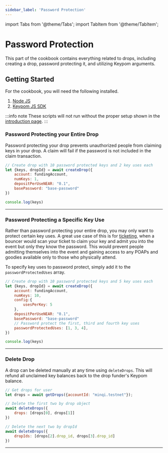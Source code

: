 ```yaml
---
sidebar_label: 'Password Protection'
---
```

import Tabs from '@theme/Tabs';
import TabItem from '@theme/TabItem';

# Password Protection
This part of the cookbook contains everything related to drops, including creating a drop, password protecting it, and utilizing Keypom arguments.
## Getting Started
For the cookbook, you will need the following installed. 
1. [Node JS](https://docs.npmjs.com/downloading-and-installing-node-js-and-npm)  
2. [Keypom JS SDK](https://github.com/keypom/keypom-js#getting-started)


:::info note
These scripts will not run without the proper setup shown in the [introduction page](../../welcome.md#connection-to-near-and-initializing-the-sdk).
:::

### Password Protecting your Entire Drop
Password protecting your drop prevents unauthorized people from claiming keys in your drop. A claim will fail if the password is not included in the claim transaction.

<Tabs>
<TabItem value="SDK" label="Keypom JS SDK🧩">

```js
// Create drop with 10 password protected keys and 2 key uses each
let {keys, dropId} = await createDrop({
    account: fundingAccount,
    numKeys: 1,
    depositPerUseNEAR: "0.1",
    basePassword: "base-password"
})

console.log(keys)
```

</TabItem>

</Tabs>

___

### Password Protecting a Specific Key Use
Rather than password protecting your entire drop, you may only want to protect certain key uses. A great use case of this is for [ticketing](../../../Tutorials/Advanced/ticketing/architecture.md#attendance-required-for-poap), when a bouncer would scan your ticket to claim your key and admit you into the event but only they know the password. This would prevent people admitting themselves into the event and gaining access to any POAPs and goodies available only to those who physically attend. 

To specify key uses to password protect, simply add it to the `passwordProtectedUses` array. 

<Tabs>
<TabItem value="SDK" label="Keypom JS SDK🧩">

```js
// Create drop with 10 password protected keys and 5 key uses each
let {keys, dropId} = await createDrop({
    account: fundingAccount,
    numKeys: 10,
    config:{
		usesPerKey: 5
	},
    depositPerUseNEAR: "0.1",
    basePassword: "base-password"
    // Password protect the first, third and fourth key uses
    passwordProtectedUses: [1, 3, 4],
})

console.log(keys)
```

</TabItem>

</Tabs>

___

### Delete Drop
A drop can be deleted manually at any time using `deleteDrops`. This will refund all unclaimed key balances back to the drop funder's Keypom balance. 

<Tabs>
<TabItem value="SDK" label="Keypom JS SDK🧩">

```js
// Get drops for user
let drops = await getDrops({accountId: "minqi.testnet"});

// Delete the first two by drop object
await deleteDrops({
    drops: [drops[0], drops[1]]
})

// Delete the next two by dropId
await deleteDrops({
    dropIds: [drops[2].drop_id, drops[3].drop_id]
})
```

</TabItem>

</Tabs>

___
